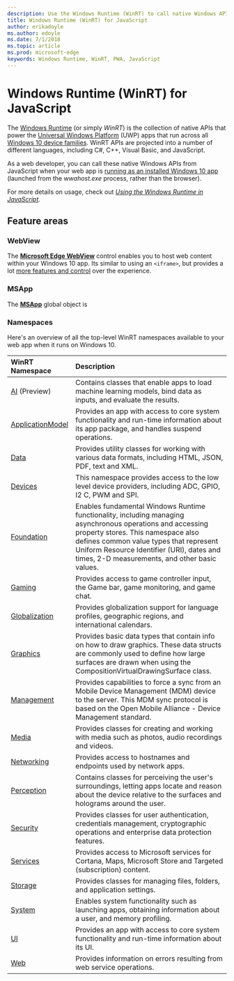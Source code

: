 ```yaml
---
description: Use the Windows Runtime (WinRT) to call native Windows APIs from your JavaScript app.
title: Windows Runtime (WinRT) for JavaScript
author: erikadoyle
ms.author: edoyle
ms.date: 7/1/2018
ms.topic: article
ms.prod: microsoft-edge
keywords: Windows Runtime, WinRT, PWA, JavaScript
---
```


# Windows Runtime (WinRT) for JavaScript

The [Windows Runtime](https://docs.microsoft.com/en-us/windows/uwp/get-started/universal-application-platform-guide#how-the-universal-windows-platform-relates-to-windows-runtime-apis) (or simply *WinRT*) is the collection of native APIs that power the [Universal Windows Platform](https://docs.microsoft.com/en-us/windows/uwp/get-started/universal-application-platform-guide) (UWP) apps that run across all [Windows 10 device families](https://docs.microsoft.com/en-us/uwp/extension-sdks/device-families-overview). WinRT APIs are projected into a number of different languages, including C#, C++, Visual Basic, and JavaScript.

As a web developer, you can call these native Windows APIs from JavaScript when your web app is [running as an installed Windows 10 app](./progressive-web-apps/windows-features.md#set-up-and-run-your-universal-windows-app) (launched from the *wwahost.exe* process, rather than the browser).

For more details on usage, check out [*Using the Windows Runtime in JavaScript*](./using-the-windows-runtime-in-javascript.md).

## Feature areas

### WebView

The [**Microsoft Edge WebView**](./reference/webview.md) control enables you to host web content within your Windows 10 app. Its similar to using an `<iframe>`, but provides a lot [more features and control](./reference/webview.md#webview-versus-iframe) over the experience.

### MSApp

The [**MSApp**](./reference/msapp.md) global object is 

### Namespaces

Here's an overview of all the top-level WinRT namespaces available to your web app when it runs on Windows 10. 

WinRT Namespace | Description
:--- | :----
[AI](https://docs.microsoft.com/en-us/uwp/api/windows.AI.MachineLearning.Preview) (Preview) | Contains classes that enable apps to load machine learning models, bind data as inputs, and evaluate the results.
[ApplicationModel](https://docs.microsoft.com/en-us/uwp/api/windows.applicationmodel) | Provides an app with access to core system functionality and run-time information about its app package, and handles suspend operations.
[Data](https://docs.microsoft.com/en-us/uwp/api/windows.data.html) | Provides utility classes for working with various data formats, including HTML, JSON, PDF, text and XML.
[Devices](https://docs.microsoft.com/en-us/uwp/api/windows.devices) | This namespace provides access to the low level device providers, including ADC, GPIO, I2 C, PWM and SPI.
[Foundation](https://docs.microsoft.com/en-us/uwp/api/windows.foundation) | Enables fundamental Windows Runtime functionality, including managing asynchronous operations and accessing property stores. This namespace also defines common value types that represent Uniform Resource Identifier (URI), dates and times, 2-D measurements, and other basic values.
[Gaming](https://docs.microsoft.com/en-us/uwp/api/windows.gaming.input) |Provides access to game controller input, the Game bar, game monitoring, and game chat.
[Globalization](https://docs.microsoft.com/en-us/uwp/api/windows.globalization) | Provides globalization support for language profiles, geographic regions, and international calendars.
[Graphics](https://docs.microsoft.com/en-us/uwp/api/windows.graphics) | Provides basic data types that contain info on how to draw graphics. These data structs are commonly used to define how large surfaces are drawn when using the CompositionVirtualDrawingSurface class.
[Management](https://docs.microsoft.com/en-us/uwp/api/windows.management) | Provides capabilities to force a sync from an Mobile Device Management (MDM) device to the server. This MDM sync protocol is based on the Open Mobile Alliance - Device Management standard.
[Media](https://docs.microsoft.com/en-us/uwp/api/windows.media) |Provides classes for creating and working with media such as photos, audio recordings and videos.
[Networking](https://docs.microsoft.com/en-us/uwp/api/windows.networking) |Provides access to hostnames and endpoints used by network apps.
[Perception](https://docs.microsoft.com/en-us/uwp/api/windows.perception) |Contains classes for perceiving the user's surroundings, letting apps locate and reason about the device relative to the surfaces and holograms around the user.
[Security](https://docs.microsoft.com/en-us/uwp/api/windows.security.authentication.identity) | Provides classes for user authentication, credentials management, cryptographic operations and enterprise data protection features.
[Services](https://docs.microsoft.com/en-us/uwp/api/windows.services.cortana) |Provides access to Microsoft services for Cortana, Maps, Microsoft Store and Targeted (subscription) content.
[Storage](https://docs.microsoft.com/en-us/uwp/api/windows.storage) |Provides classes for managing files, folders, and application settings.
[System](https://docs.microsoft.com/en-us/uwp/api/windows.system) |Enables system functionality such as launching apps, obtaining information about a user, and memory profiling.
[UI](https://docs.microsoft.com/en-us/uwp/api/windows.ui) | Provides an app with access to core system functionality and run-time information about its UI.
[Web](https://docs.microsoft.com/en-us/uwp/api/windows.web) | Provides information on errors resulting from web service operations.


